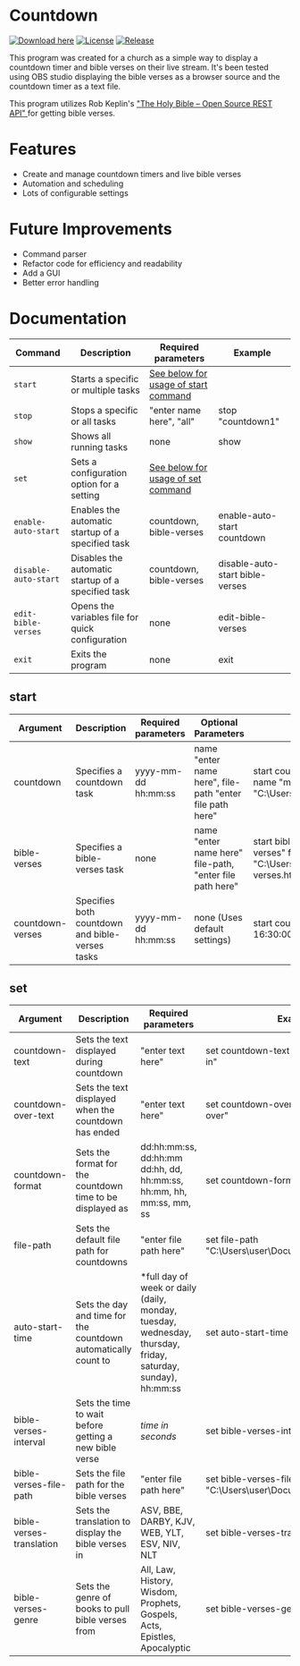 # Countdown 
[![Download here](https://img.shields.io/badge/Download-Here-blue?style=for-the-badge)](https://github.com/crazy-thing/countdown/releases) [![License](https://img.shields.io/badge/License-GPL--3-0FC269?style=for-the-badge)](https://github.com/crazy-thing/countdown/blob/main/LICENSE) [![Release](https://img.shields.io/badge/Release-v.1.0.0-20A6A5?style=for-the-badge)](https://github.com/crazy-thing/countdown/releases/tag/v1.0.0)

This program was created for a church as a simple way to display a countdown timer and bible verses on their live stream. It's been tested using OBS studio displaying the bible verses as a browser source and the countdown timer as a text file.

This program utilizes Rob Keplin's <a href="https://www.rkeplin.com/the-holy-bible-open-source-rest-api/">"The Holy Bible – Open Source REST API" </a> for getting bible verses.

# Features

- Create and manage countdown timers and live bible verses
- Automation and scheduling
- Lots of configurable settings

# Future Improvements
- Command parser
- Refactor code for efficiency and readability
- Add a GUI
- Better error handling

# Documentation 


| Command | Description                                       | Required parameters                                         | Example                                  |                       
|---------|---------------------------------------------------|-------------------------------------------------------------|------------------------------------------|
| `start` | Starts a specific or multiple tasks               | [See below for usage of start command](#start)              |                                          |
| `stop`  | Stops a specific or all tasks                     |  "enter name here", "all"                                   | stop "countdown1"                        |
| `show`  | Shows all running tasks                           | none                                                        | show                                     |
| `set`   | Sets a configuration option for a setting         | [See below for usage of set command](#set)                  |                                          |
| `enable-auto-start` | Enables the automatic startup of a specified task  | countdown,  bible-verses                       | enable-auto-start countdown              |
| `disable-auto-start`| Disables the automatic startup of a specified task | countdown, bible-verses                        | disable-auto-start bible-verses          |
| `edit-bible-verses` | Opens the variables file for quick configuration   | none                                           | edit-bible-verses                        |
| `exit`  | Exits the program                                 |  none                                                       | exit                                     |                                


## start

| Argument | Description                                            | Required parameters | Optional Parameters                                                 | Example                                                                                                  |                       
|----------|--------------------------------------------------------|---------------------|---------------------------------------------------------------------|----------------------------------------------------------------------------------------------------------|
| countdown| Specifies a countdown task                             | yyyy-mm-dd hh:mm:ss | name "enter name here", file-path "enter file path here"            | start countdown 2023-10-10 16:30:00 name "my countdown" file-path "C:\Users\User\Documents\countdown.txt"|
| bible-verses| Specifies a bible-verses task                       | none                | name "enter name here" file-path, "enter file path here"            | start bible-verses name "new bible verses" file-path "C:\Users\User\Documents\bible-verses.html"         |
| countdown-verses| Specifies both countdown and bible-verses tasks | yyyy-mm-dd hh:mm:ss | none (Uses default settings)                                        | start countdown-verses 2023-10-10 16:30:00                                                               |

##  set 

| Argument                 | Description                                                    | Required parameters                                                       | Example                                                         |                       
|--------------------------|----------------------------------------------------------------|---------------------------------------------------------------------------|-----------------------------------------------------------------|
| countdown-text           | Sets the text displayed during countdown                       | "enter text here"                                                         | set countdown-text "Livestream begins in"                       |
| countdown-over-text      | Sets the text displayed when the countdown has ended           | "enter text here"                                                         | set countdown-over-text "Countdown over"                        |
| countdown-format         | Sets the format for the countdown time to be displayed as      | dd:hh:mm:ss, dd:hh:mm dd:hh, dd, hh:mm:ss, hh:mm, hh, mm:ss, mm, ss       | set countdown-format hh:mm:ss                                   |
| file-path                | Sets the default file path for countdowns                      | "enter file path here"                                                    | set file-path "C:\Users\user\Documents\countdown.txt"           |
| auto-start-time          | Sets the day and time for the countdown automatically count to | *full day of week or daily (daily, monday, tuesday, wednesday, thursday, friday, saturday, sunday), hh:mm:ss | set auto-start-time monday 16:00:00 | 
| bible-verses-interval    | Sets the time to wait before getting a new bible verse         | *time in seconds*                                                         | set bible-verses-interval 10                                    |
| bible-verses-file-path   | Sets the file path for the bible verses                        | "enter file path here"                                                    | set bible-verses-file-path "C:\Users\user\Documents\verses.html |
| bible-verses-translation | Sets the translation to display the bible verses in            | ASV, BBE, DARBY, KJV, WEB, YLT, ESV, NIV, NLT                             | set bible-verses-translation KJV                                |
| bible-verses-genre       | Sets the genre of books to pull bible verses from              | All, Law, History, Wisdom, Prophets, Gospels, Acts, Epistles, Apocalyptic | set bible-verses-genre Wisdom                                   |

